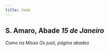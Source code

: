 ```yaml
---
title: todo
---
```

<h2 class="text-center">S. Amaro, Abade <em>15 de Janeiro</em></h2>

<em>Como na Missa Os justi, página abades</em>